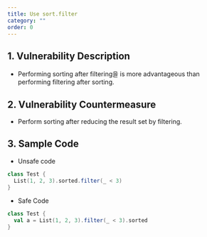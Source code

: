 ```yaml
---
title: Use sort.filter
category: ""
order: 0
---
```


## 1. Vulnerability Description
* Performing sorting after filtering을 is more advantageous than performing filtering after sorting.

## 2. Vulnerability Countermeasure
* Perform sorting after reducing the result set by filtering.

## 3. Sample Code
* Unsafe code 

```SCALA
class Test {
  List(1, 2, 3).sorted.filter(_ < 3)
}
```

* Safe Code 

```SCALA
class Test {
  val a = List(1, 2, 3).filter(_ < 3).sorted
}

```
